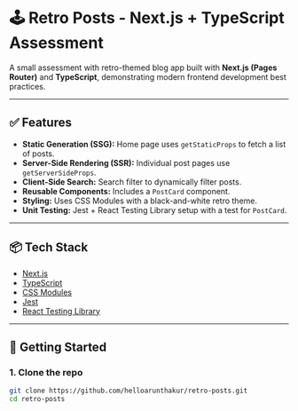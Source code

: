 # 🕹️ Retro Posts - Next.js + TypeScript Assessment

A small assessment with retro-themed blog app built with **Next.js (Pages Router)** and **TypeScript**, demonstrating modern frontend development best practices.

---

## ✅ Features

- **Static Generation (SSG):** Home page uses `getStaticProps` to fetch a list of posts.
- **Server-Side Rendering (SSR):** Individual post pages use `getServerSideProps`.
- **Client-Side Search:** Search filter to dynamically filter posts.
- **Reusable Components:** Includes a `PostCard` component.
- **Styling:** Uses CSS Modules with a black-and-white retro theme.
- **Unit Testing:** Jest + React Testing Library setup with a test for `PostCard`.

---

## 📦 Tech Stack

- [Next.js](https://nextjs.org/)
- [TypeScript](https://www.typescriptlang.org/)
- [CSS Modules](https://nextjs.org/docs/basic-features/built-in-css-support)
- [Jest](https://jestjs.io/)
- [React Testing Library](https://testing-library.com/docs/react-testing-library/intro/)

---

## 🚀 Getting Started

### 1. Clone the repo

```bash
git clone https://github.com/helloarunthakur/retro-posts.git
cd retro-posts
